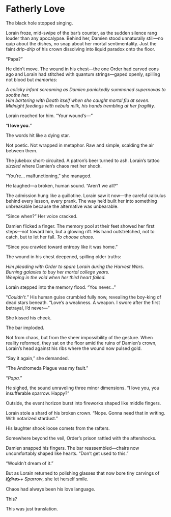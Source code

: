 # Fatherly Love

The black hole stopped singing.  

Lorain froze, mid-swipe of the bar’s counter, as the sudden silence rang louder than any apocalypse. Behind her, Damien stood unnaturally still—no quip about the dishes, no snap about her mortal sentimentality. Just the faint *drip-drip* of his crown dissolving into liquid paradox onto the floor.  

“Papa?”  

He didn’t move. The wound in his chest—the one Order had carved eons ago and Lorain had stitched with quantum strings—gaped openly, spilling not blood but *memories*:  

*A colicky infant screaming as Damien panickedly summoned supernovas to soothe her.*  
*Him bartering with Death itself when she caught mortal flu at seven.*  
*Midnight feedings with nebula milk, his hands trembling at her fragility.*  

Lorain reached for him. “Your wound’s—”  

“**I love you.**”  

The words hit like a dying star.  

Not poetic. Not wrapped in metaphor. Raw and simple, scalding the air between them.  

The jukebox short-circuited. A patron’s beer turned to ash. Lorain’s tattoo *sizzled* where Damien’s chaos met her shock.  

“You’re… malfunctioning,” she managed.  

He laughed—a broken, human sound. “Aren’t we all?”  

The admission hung like a guillotine. Lorain saw it now—the careful calculus behind every lesson, every prank. The way he’d built her into something unbreakable because the alternative was unbearable.  

“Since when?” Her voice cracked.  

Damien flicked a finger. The memory pool at their feet showed her first steps—not toward him, but a glowing rift. His hand outstretched, not to catch, but to let her fall. *To choose chaos.*  

“Since you crawled toward entropy like it was home.”  

The wound in his chest deepened, spilling older truths:  

*Him pleading with Order to spare Lorain during the Harvest Wars.*  
*Burning galaxies to buy her mortal college years.*  
*Weeping in the void when her third heart failed.*  

Lorain stepped into the memory flood. “You never…”  

“*Couldn’t.*” His human guise crumbled fully now, revealing the boy-king of dead stars beneath. “Love’s a weakness. A weapon. I swore after the first betrayal, I’d never—”  

She kissed his cheek.  

The bar imploded.  

Not from chaos, but from the sheer impossibility of the gesture. When reality reformed, they sat on the floor amid the ruins of Damien’s crown, Lorain’s head against his ribs where the wound now pulsed gold.  

“Say it again,” she demanded.  

“The Andromeda Plague was my fault.”  

“*Papa.*”  

He sighed, the sound unraveling three minor dimensions. “I love you, you insufferable sparrow. Happy?”  

Outside, the event horizon burst into fireworks shaped like middle fingers.  

Lorain stole a shard of his broken crown. “Nope. Gonna need that in writing. With notarized stardust.”  

His laughter shook loose comets from the rafters.  

Somewhere beyond the veil, Order’s prison rattled with the aftershocks.  

Damien snapped his fingers. The bar reassembled—chairs now uncomfortably shaped like hearts. “Don’t get used to this.”  

“Wouldn’t dream of it.”  

But as Lorain returned to polishing glasses that now bore tiny carvings of *K͜҉̛a̸̸i̶r̵o̸s̶̴̵ + Sparrow*, she let herself smile.  

Chaos had always been his love language.  

This?  

This was just translation.
